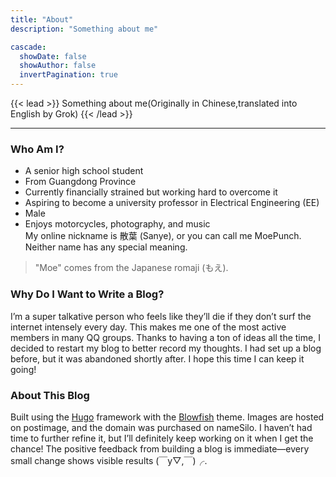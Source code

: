 ```yaml
---
title: "About"
description: "Something about me"

cascade:
  showDate: false
  showAuthor: false
  invertPagination: true
---
```


{{< lead >}}
Something about me(Originally in Chinese,translated into English by Grok)
{{< /lead >}}

---
### Who Am I?
* A senior high school student
* From Guangdong Province
* Currently financially strained but working hard to overcome it
* Aspiring to become a university professor in Electrical Engineering (EE)
* Male
* Enjoys motorcycles, photography, and music  
My online nickname is 散葉 (Sanye), or you can call me MoePunch. Neither name has any special meaning.  
> "Moe" comes from the Japanese romaji (もえ).

### Why Do I Want to Write a Blog?
I’m a super talkative person who feels like they’ll die if they don’t surf the internet intensely every day. This makes me one of the most active members in many QQ groups. Thanks to having a ton of ideas all the time, I decided to restart my blog to better record my thoughts. I had set up a blog before, but it was abandoned shortly after. I hope this time I can keep it going!

### About This Blog
Built using the [Hugo](https://gohugo.io/) framework with the [Blowfish](https://blowfish.page/) theme. Images are hosted on postimage, and the domain was purchased on nameSilo. I haven’t had time to further refine it, but I’ll definitely keep working on it when I get the chance! The positive feedback from building a blog is immediate—every small change shows visible results (￣y▽,￣)╭.